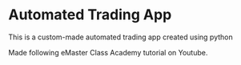 # Automated Trading App

This is a custom-made automated trading app created using python

Made following eMaster Class Academy tutorial on Youtube.
